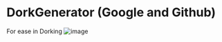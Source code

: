 # DorkGenerator (Google and Github)
For ease in Dorking
![image](https://github.com/khshathra-BH/GoogleDorkGenerator/assets/129506375/066f3c02-25a9-46fb-8e72-6a19e8b5998d)
